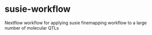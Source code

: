 # susie-workflow
Nextflow workflow for applying susie finemapping workflow to a large number of molecular QTLs
